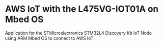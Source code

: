 # AWS IoT with the L475VG-IOT01A on Mbed OS
Application for the STMicroelectronics STM32L4 Discovery Kit IoT Node using ARM Mbed OS to connect to AWS IoT
